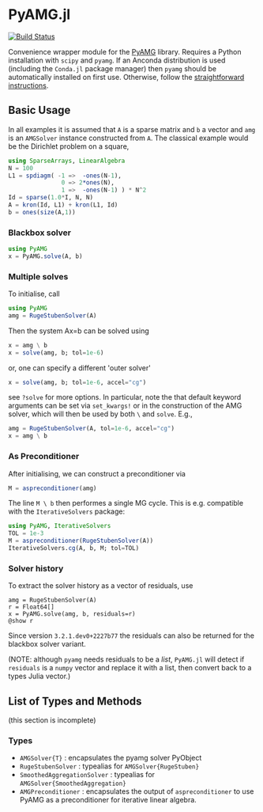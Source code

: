
# PyAMG.jl

[![Build Status](https://travis-ci.org/cortner/PyAMG.jl.svg?branch=master)](https://travis-ci.org/cortner/PyAMG.jl)

Convenience wrapper module for the [PyAMG](https://pyamg.readthedocs.io/en/latest/) library.
Requires a Python installation with `scipy` and `pyamg`.
If an Anconda distribution is used (including the `Conda.jl` package manager)
then `pyamg` should be automatically installed on first use. Otherwise, follow
the [straightforward instructions](https://github.com/pyamg/pyamg).

<!-- *Note on failing tests:* tests on travis-ci fail, but this is due to
failure of autmatically installing the required packages. All tests pass
under both v0.4 and v0.5 on my own machine. -->

## Basic Usage

In all examples it is assumed that `A` is a sparse matrix
and `b` a vector and `amg` is an `AMGSolver` instance constructed from `A`.
The classical example would be the Dirichlet problem on a square,
```julia
using SparseArrays, LinearAlgebra
N = 100
L1 = spdiagm( -1 =>  -ones(N-1),
               0 => 2*ones(N),
               1 =>  -ones(N-1) ) * N^2
Id = sparse(1.0*I, N, N)
A = kron(Id, L1) + kron(L1, Id)
b = ones(size(A,1))
```

### Blackbox solver
```julia
using PyAMG
x = PyAMG.solve(A, b)
```

### Multiple solves

To initialise, call
```julia
using PyAMG
amg = RugeStubenSolver(A)
```

Then the system Ax=b can be solved using
```julia
x = amg \ b
x = solve(amg, b; tol=1e-6)
```

or, one can specify a different 'outer solver'
```julia
x = solve(amg, b; tol=1e-6, accel="cg")
```

see `?solve` for more options. In particular, note the that default keyword
arguments can be set via `set_kwargs!` or in the construction of the AMG
solver, which will then be used by both `\` and `solve`. E.g.,
```julia
amg = RugeStubenSolver(A, tol=1e-6, accel="cg")
x = amg \ b
```

### As Preconditioner

After initialising, we can construct a preconditioner via
```julia
M = aspreconditioner(amg)
```

The line `M \ b` then performes a single MG cycle.
This is e.g. compatible with the `IterativeSolvers` package:
```julia
using PyAMG, IterativeSolvers
TOL = 1e-3
M = aspreconditioner(RugeStubenSolver(A))
IterativeSolvers.cg(A, b, M; tol=TOL)
```

### Solver history

To extract the solver history as a vector of residuals, use
```
amg = RugeStubenSolver(A)
r = Float64[]
x = PyAMG.solve(amg, b, residuals=r)
@show r
```
Since version `3.2.1.dev0+2227b77` the residuals can also be returned for
the blackbox solver variant.

(NOTE: although `pyamg` needs residuals to be a *list*, `PyAMG.jl` will detect
   if `residuals` is a `numpy` vector and replace it with a list, then
   convert back to a types Julia vector.)

## List of Types and Methods

(this section is incomplete)

### Types

* `AMGSolver{T}` : encapsulates the pyamg solver PyObject
* `RugeStubenSolver` : typealias for `AMGSolver{RugeStuben}`
* `SmoothedAggregationSolver` : typealias for `AMGSolver{SmoothedAggregation}`
* `AMGPreconditioner` : encapsulates the output of `aspreconditioner`
   to use PyAMG as a preconditioner for iterative linear algebra.

<!-- ### Methods  TODO: write this documentation.
* `solve` : basic solver
* `Base.\` : single MG cycle (use PyAMG as preconditioner)
* `set_cycle!` : set which type of cycle to use (default "V")
* `diagnostics` : determine an optimal configuration for a given matrix
* -->
